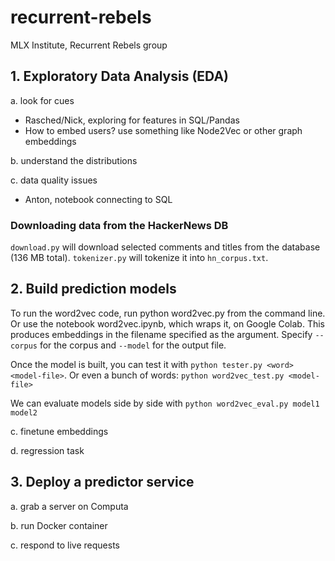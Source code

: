 # recurrent-rebels

MLX Institute, Recurrent Rebels group

## 1. Exploratory Data Analysis (EDA)

a. look for cues

- Rasched/Nick, exploring for features in SQL/Pandas
- How to embed users? use something like Node2Vec or other graph embeddings

b. understand the distributions

c. data quality issues

- Anton, notebook connecting to SQL

### Downloading data from the HackerNews DB

`download.py` will download selected comments and titles from the database (136 MB total). `tokenizer.py` will tokenize it into `hn_corpus.txt`.

## 2. Build prediction models

To run the word2vec code, run python word2vec.py from the command line. Or use the notebook word2vec.ipynb, which wraps it, on Google Colab. This produces embeddings in the filename specified as the argument. Specify `--corpus` for the corpus and `--model` for the output file.

Once the model is built, you can test it with `python tester.py <word> <model-file>`. Or even a bunch of words: `python word2vec_test.py <model-file>`

We can evaluate models side by side with `python word2vec_eval.py model1 model2`

c. finetune embeddings

d. regression task

## 3. Deploy a predictor service

a. grab a server on Computa

b. run Docker container

c. respond to live requests

